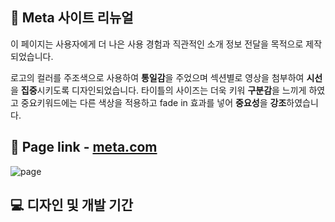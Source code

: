## 🥽 Meta 사이트 리뉴얼

이 페이지는 사용자에게 더 나은 사용 경험과 직관적인 소개 정보 전달을 목적으로 제작되었습니다.

로고의 컬러를 주조색으로 사용하여 **통일감**을 주었으며 섹션별로 영상을 첨부하여 **시선**을 **집중**시키도록 디자인되었습니다.
타이틀의 사이즈는 더욱 키워 **구분감**을 느끼게 하였고 중요키워드에는 다른 색상을 적용하고 fade in 효과를 넣어 **중요성**을 **강조**하였습니다. 

## 🔗 Page link - [meta.com](https://minji0164.github.io/meta/)

![page](https://github.com/minji0164/meta/blob/main/page.gif?raw=true)

## 💻 디자인 및 개발 기간
